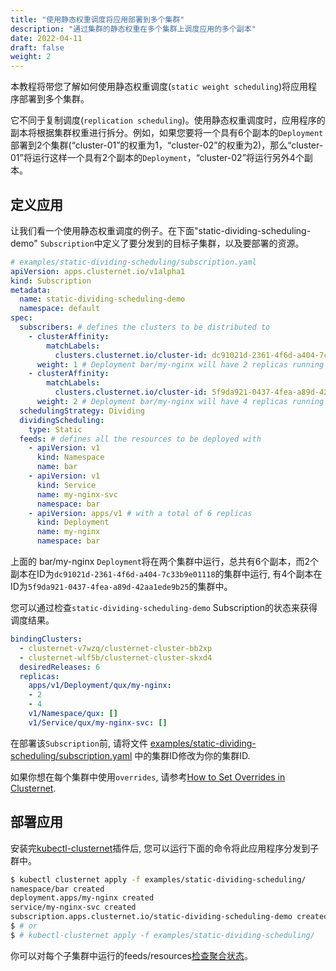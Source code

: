 ```yaml
---
title: "使用静态权重调度将应用部署到多个集群"
description: "通过集群的静态权重在多个集群上调度应用的多个副本"
date: 2022-04-11
draft: false
weight: 2
---
```


本教程将带您了解如何使用静态权重调度(`static weight scheduling`)将应用程序部署到多个集群。

它不同于复制调度(`replication scheduling`)。使用静态权重调度时，应用程序的副本将根据集群权重进行拆分。例如，如果您要将一个具有6个副本的`Deployment`部署到2个集群(“cluster-01”的权重为1，“cluster-02”的权重为2)，那么“cluster-01”将运行这样一个具有2个副本的`Deployment`，“cluster-02”将运行另外4个副本。

## 定义应用

让我们看一个使用静态权重调度的例子。在下面"static-dividing-scheduling-demo" `Subscription`中定义了要分发到的目标子集群，以及要部署的资源。

```yaml
# examples/static-dividing-scheduling/subscription.yaml
apiVersion: apps.clusternet.io/v1alpha1
kind: Subscription
metadata:
  name: static-dividing-scheduling-demo
  namespace: default
spec:
  subscribers: # defines the clusters to be distributed to
    - clusterAffinity:
        matchLabels:
          clusters.clusternet.io/cluster-id: dc91021d-2361-4f6d-a404-7c33b9e01118 # PLEASE UPDATE THIS CLUSTER-ID TO YOURS!!!
      weight: 1 # Deployment bar/my-nginx will have 2 replicas running in this cluster
    - clusterAffinity:
        matchLabels:
          clusters.clusternet.io/cluster-id: 5f9da921-0437-4fea-a89d-42aa1ede9b25 # PLEASE UPDATE THIS CLUSTER-ID TO YOURS!!!
      weight: 2 # Deployment bar/my-nginx will have 4 replicas running in this cluster
  schedulingStrategy: Dividing
  dividingScheduling:
    type: Static
  feeds: # defines all the resources to be deployed with
    - apiVersion: v1
      kind: Namespace
      name: bar
    - apiVersion: v1
      kind: Service
      name: my-nginx-svc
      namespace: bar
    - apiVersion: apps/v1 # with a total of 6 replicas
      kind: Deployment
      name: my-nginx
      namespace: bar
```

上面的 bar/my-nginx `Deployment`将在两个集群中运行，总共有6个副本，而2个副本在ID为`dc91021d-2361-4f6d-a404-7c33b9e01118`的集群中运行, 有4个副本在ID为`5f9da921-0437-4fea-a89d-42aa1ede9b25`的集群中。

您可以通过检查`static-dividing-scheduling-demo` Subscription的状态来获得调度结果。

```yaml
bindingClusters:
  - clusternet-v7wzq/clusternet-cluster-bb2xp
  - clusternet-wlf5b/clusternet-cluster-skxd4
  desiredReleases: 6
  replicas:
    apps/v1/Deployment/qux/my-nginx:
    - 2
    - 4
    v1/Namespace/qux: []
    v1/Service/qux/my-nginx-svc: []
```

在部署该`Subscription`前, 请将文件 [examples/static-dividing-scheduling/subscription.yaml](https://github.com/clusternet/clusternet/blob/main/examples/static-dividing-scheduling/subscription.yaml) 中的集群ID修改为你的集群ID.

如果你想在每个集群中使用`overrides`, 请参考[How to Set Overrides in Clusternet](/docs/tutorials/multi-cluster-apps/setting-overrides/).

## 部署应用

安装完[kubectl-clusternet](/docs/kubectl-clusternet/)插件后, 您可以运行下面的命令将此应用程序分发到子群中。

```bash
$ kubectl clusternet apply -f examples/static-dividing-scheduling/
namespace/bar created
deployment.apps/my-nginx created
service/my-nginx-svc created
subscription.apps.clusternet.io/static-dividing-scheduling-demo created
$ # or
$ # kubectl-clusternet apply -f examples/static-dividing-scheduling/
```

你可以对每个子集群中运行的feeds/resources[检查聚合状态](docs/tutorials/multi-cluster-apps/aggregated-status/)。

